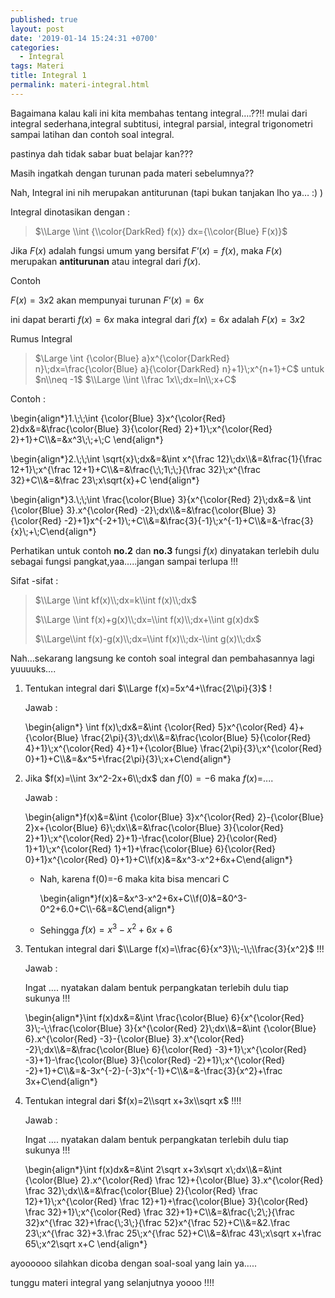 ```yaml
---
published: true
layout: post
date: '2019-01-14 15:24:31 +0700'
categories:
  - Integral
tags: Materi
title: Integral 1
permalink: materi-integral.html
---
```

Bagaimana kalau kali ini kita membahas tentang integral….??!! mulai dari integral sederhana,integral subtitusi, integral parsial, integral trigonometri sampai latihan dan contoh soal integral.

pastinya dah tidak sabar buat belajar kan???

Masih ingatkah dengan turunan pada materi sebelumnya??

Nah, Integral ini nih merupakan antiturunan (tapi bukan tanjakan lho ya… :) )

Integral dinotasikan dengan :

> $\\Large \\int {\\color{DarkRed} f(x)} dx={\\color{Blue} F(x)}$

Jika $F(x)$ adalah fungsi umum yang bersifat $F ‘ (x) = f(x)$, maka $F(x)$ merupakan **antiturunan** atau integral dari $f(x)$.

Contoh

$F(x) = 3x2$ akan mempunyai turunan $F ‘(x) = 6x$

ini dapat berarti $f(x) = 6x$ maka integral dari $f(x) = 6x$ adalah $F(x) = 3x2$

Rumus Integral

> $\\Large \\int {\\color{Blue} a}x^{\\color{DarkRed} n}\\;dx=\\frac{\\color{Blue} a}{\\color{DarkRed} n}+1}\\;x^{n+1}+C$ untuk $n\\neq -1$
> $\\Large \\int \\frac 1x\\;dx=ln\\;x+C$

Contoh :

\\begin{align\*}1.\\;\\;\\int {\\color{Blue} 3}x^{\\color{Red} 2}dx&=&\\frac{\\color{Blue} 3}{\\color{Red} 2}+1}\\;x^{\\color{Red} 2}+1}+C\\\\&=&x^3\\;\\;+\\;C \\end{align\*}

\\begin{align\*}2.\\;\\;\\int \\sqrt{x}\\;dx&=&\\int x^{\\frac 12}\\;dx\\\\&=&\\frac{1}{\\frac 12+1}\\;x^{\\frac 12+1}+C\\\\&=&\\frac{\\;\\;1\\;\\;}{\\frac 32}\\;x^{\\frac 32}+C\\\\&=&\\frac 23\\;x\\sqrt{x}+C \\end{align\*}

\\begin{align\*}3.\\;\\;\\int \\frac{\\color{Blue} 3}{x^{\\color{Red} 2}\\;dx&=& \\int {\\color{Blue} 3}.x^{\\color{Red} -2}\\;dx\\\\&=&\\frac{\\color{Blue} 3}{\\color{Red} -2}+1}x^{-2+1}\\;+C\\\\&=&\\frac{3}{-1}\\;x^{-1}+C\\\\&=&-\\frac{3}{x}\\;+\\;C\\end{align\*}

Perhatikan untuk contoh **no.2** dan **no.3** fungsi $f(x)$ dinyatakan terlebih dulu sebagai fungsi pangkat,yaa…..jangan sampai terlupa !!!

Sifat -sifat :

> $\\Large \\int kf(x)\\;dx=k\\int f(x)\\;dx$
> 
> $\\Large \\int f(x)+g(x)\\;dx=\\int f(x)\\;dx+\\int g(x)dx$
> 
> $\\Large\\int f(x)-g(x)\\;dx=\\int f(x)\\;dx-\\int g(x)\\;dx$

Nah…sekarang langsung ke contoh soal integral dan pembahasannya lagi yuuuuks….

1.  Tentukan integral dari $\\Large f(x)=5x^4+\\frac{2\\pi}{3}$ !
    
    Jawab :
    
    \\begin{align\*} \\int f(x)\\;dx&=&\\int {\\color{Red} 5}x^{\\color{Red} 4}+{\\color{Blue} \\frac{2\\pi}{3}\\;dx\\\\&=&\\frac{\\color{Blue} 5}{\\color{Red} 4}+1}\\;x^{\\color{Red} 4}+1}+{\\color{Blue} \\frac{2\\pi}{3}\\;x^{\\color{Red} 0}+1}+C\\\\&=&x^5+\\frac{2\\pi}{3}\\;x+C\\end{align\*}
    
2.  Jika $f(x)=\\int 3x^2-2x+6\\;dx$ dan $f(0)=-6$ maka $f(x)$=....
    
    Jawab :
    
    \\begin{align\*}f(x)&=&\\int {\\color{Blue} 3}x^{\\color{Red} 2}-{\\color{Blue} 2}x+{\\color{Blue} 6}\\;dx\\\\&=&\\frac{\\color{Blue} 3}{\\color{Red} 2}+1}\\;x^{\\color{Red} 2}+1}-\\frac{\\color{Blue} 2}{\\color{Red} 1}+1}\\;x^{\\color{Red} 1}+1}+\\frac{\\color{Blue} 6}{\\color{Red} 0}+1}x^{\\color{Red} 0}+1}+C\\\\f(x)&=&x^3-x^2+6x+C\\end{align\*}
    
    *   Nah, karena f(0)=-6 maka kita bisa mencari C
        
        \\begin{align\*}f(x)&=&x^3-x^2+6x+C\\\\f(0)&=&0^3-0^2+6.0+C\\\\-6&=&C\\end{align\*}
        
    *   Sehingga $f(x)=x^3-x^2+6x+6$
        
3.  Tentukan integral dari $\\Large f(x)=\\frac{6}{x^3}\\;-\\;\\frac{3}{x^2}$ !!!
    
    Jawab :
    
    Ingat …. nyatakan dalam bentuk perpangkatan terlebih dulu tiap sukunya !!!
    
    \\begin{align\*}\\int f(x)dx&=&\\int \\frac{\\color{Blue} 6}{x^{\\color{Red} 3}\\;-\\;\\frac{\\color{Blue} 3}{x^{\\color{Red} 2}\\;dx\\\\&=&\\int {\\color{Blue} 6}.x^{\\color{Red} -3}-{\\color{Blue} 3}.x^{\\color{Red} -2}\\;dx\\\\&=&\\frac{\\color{Blue} 6}{\\color{Red} -3}+1}\\;x^{\\color{Red} -3}+1}-\\frac{\\color{Blue} 3}{\\color{Red} -2}+1}\\;x^{\\color{Red} -2}+1}+C\\\\&=&-3x^{-2}-(-3)x^{-1}+C\\\\&=&-\\frac{3}{x^2}+\\frac 3x+C\\end{align\*}
    
4.  Tentukan integral dari $f(x)=2\\sqrt x+3x\\sqrt x$ !!!!
    
    Jawab :
    
    Ingat …. nyatakan dalam bentuk perpangkatan terlebih dulu tiap sukunya !!!
    
    \\begin{align\*}\\int f(x)dx&=&\\int 2\\sqrt x+3x\\sqrt x\\;dx\\\\&=&\\int {\\color{Blue} 2}.x^{\\color{Red} \\frac 12}+{\\color{Blue} 3}.x^{\\color{Red} \\frac 32}\\;dx\\\\&=&\\frac{\\color{Blue} 2}{\\color{Red} \\frac 12}+1}\\;x^{\\color{Red} \\frac 12}+1}+\\frac{\\color{Blue} 3}{\\color{Red} \\frac 32}+1}\\;x^{\\color{Red} \\frac 32}+1}+C\\\\&=&\\frac{\\;2\\;}{\\frac 32}x^{\\frac 32}+\\frac{\\;3\\;}{\\frac 52}x^{\\frac 52}+C\\\\&=&2.\\frac 23\\;x^{\\frac 32}+3.\\frac 25\\;x^{\\frac 52}+C\\\\&=&\\frac 43\\;x\\sqrt x+\\frac 65\\;x^2\\sqrt x+C \\end{align\*}
    

ayoooooo silahkan dicoba dengan soal-soal yang lain ya…..

tunggu materi integral yang selanjutnya yoooo !!!!

